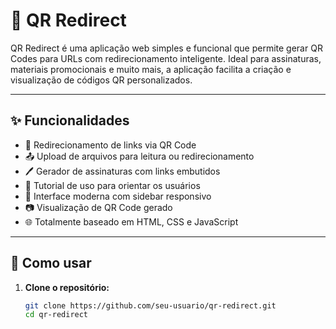 # 📱 QR Redirect

QR Redirect é uma aplicação web simples e funcional que permite gerar QR Codes para URLs com redirecionamento inteligente. Ideal para assinaturas, materiais promocionais e muito mais, a aplicação facilita a criação e visualização de códigos QR personalizados.

---

## ✨ Funcionalidades

- 🔗 Redirecionamento de links via QR Code
- 📤 Upload de arquivos para leitura ou redirecionamento
- 🖊️ Gerador de assinaturas com links embutidos
- 📖 Tutorial de uso para orientar os usuários
- 🎨 Interface moderna com sidebar responsivo
- 📷 Visualização de QR Code gerado
- 🌐 Totalmente baseado em HTML, CSS e JavaScript

---

## 🚀 Como usar

1. **Clone o repositório:**
   ```bash
   git clone https://github.com/seu-usuario/qr-redirect.git
   cd qr-redirect
